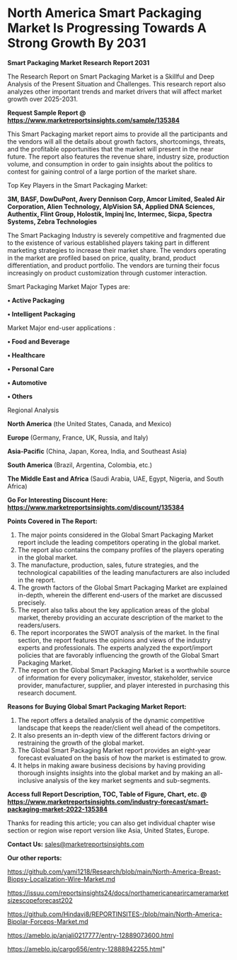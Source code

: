 # North America Smart Packaging Market Is Progressing Towards A Strong Growth By 2031

<strong>Smart Packaging Market Research Report 2031</strong>

The Research Report on Smart Packaging Market is a Skillful and Deep Analysis of the Present Situation and Challenges. This research report also analyzes other important trends and market drivers that will affect market growth over 2025-2031.

<strong>Request Sample Report @ <a href=https://www.marketreportsinsights.com/sample/135384>https://www.marketreportsinsights.com/sample/135384</a></strong>

This Smart Packaging market report aims to provide all the participants and the vendors will all the details about growth factors, shortcomings, threats, and the profitable opportunities that the market will present in the near future. The report also features the revenue share, industry size, production volume, and consumption in order to gain insights about the politics to contest for gaining control of a large portion of the market share.

Top Key Players in the Smart Packaging Market:

<strong>3M, BASF, DowDuPont, Avery Dennison Corp, Amcor Limited, Sealed Air Corporation, Alien Technology, AlpVision SA, Applied DNA Sciences, Authentix, Flint Group, Holostik, Impinj Inc, Intermec, Sicpa, Spectra Systems, Zebra Technologies</strong>

The Smart Packaging Industry is severely competitive and fragmented due to the existence of various established players taking part in different marketing strategies to increase their market share. The vendors operating in the market are profiled based on price, quality, brand, product differentiation, and product portfolio. The vendors are turning their focus increasingly on product customization through customer interaction.

Smart Packaging Market Major Types are:

<strong>• Active Packaging

• Intelligent Packaging</strong>

Market Major end-user applications :

<strong>• Food and Beverage

• Healthcare

• Personal Care

• Automotive

• Others</strong>

Regional Analysis

</u><strong><b>North America</b></strong> (the United States, Canada, and Mexico)

<strong><b>Europe </b></strong>(Germany, France, UK, Russia, and Italy)

<strong><b>Asia-Pacific</b></strong> (China, Japan, Korea, India, and Southeast Asia)

<strong><b>South America</b></strong> (Brazil, Argentina, Colombia, etc.)

<strong><b>The Middle East and Africa</b></strong> (Saudi Arabia, UAE, Egypt, Nigeria, and South Africa)

<strong>Go For Interesting Discount Here: <a href=https://www.marketreportsinsights.com/discount/135384>https://www.marketreportsinsights.com/discount/135384</a></strong>

<strong>Points Covered in The Report:</strong>
<ol>
  <li>The major points considered in the Global Smart Packaging Market report include the leading competitors operating in the global market.</li>
  <li>The report also contains the company profiles of the players operating in the global market.</li>
  <li>The manufacture, production, sales, future strategies, and the technological capabilities of the leading manufacturers are also included in the report.</li>
  <li>The growth factors of the Global Smart Packaging Market are explained in-depth, wherein the different end-users of the market are discussed precisely.</li>
  <li>The report also talks about the key application areas of the global market, thereby providing an accurate description of the market to the readers/users.</li>
  <li>The report incorporates the SWOT analysis of the market. In the final section, the report features the opinions and views of the industry experts and professionals. The experts analyzed the export/import policies that are favorably influencing the growth of the Global Smart Packaging Market.</li>
  <li>The report on the Global Smart Packaging Market is a worthwhile source of information for every policymaker, investor, stakeholder, service provider, manufacturer, supplier, and player interested in purchasing this research document.</li>
</ol>
<strong>Reasons for Buying Global Smart Packaging Market Report:</strong>

<ol>
  <li>The report offers a detailed analysis of the dynamic competitive landscape that keeps the reader/client well ahead of the competitors.</li>
  <li>It also presents an in-depth view of the different factors driving or restraining the growth of the global market.</li>
  <li>The Global Smart Packaging Market report provides an eight-year forecast evaluated on the basis of how the market is estimated to grow.</li>
  <li>It helps in making aware business decisions by having providing thorough insights insights into the global market and by making an all-inclusive analysis of the key market segments and sub-segments.</li>
</ol>
<strong>Access full Report Description, TOC, Table of Figure, Chart, etc. @ <a href=https://www.marketreportsinsights.com/industry-forecast/smart-packaging-market-2022-135384>https://www.marketreportsinsights.com/industry-forecast/smart-packaging-market-2022-135384</a></strong>


Thanks for reading this article; you can also get individual chapter wise section or region wise report version like Asia, United States, Europe.

<strong>Contact Us:</strong>
sales@marketreportsinsights.com

<strong>Our other reports:</strong>

<a href=https://github.com/yami1218/Research/blob/main/North-America-Breast-Biopsy-Localization-Wire-Market.md>https://github.com/yami1218/Research/blob/main/North-America-Breast-Biopsy-Localization-Wire-Market.md</a>

<a href=https://issuu.com/reportsinsights24/docs/northamericanearircameramarketsizescopeforecast202>https://issuu.com/reportsinsights24/docs/northamericanearircameramarketsizescopeforecast202</a>

<a href=https://github.com/Hindavi8/REPORTINSITES-/blob/main/North-America-Bipolar-Forceps-Market.md>https://github.com/Hindavi8/REPORTINSITES-/blob/main/North-America-Bipolar-Forceps-Market.md</a>

<a href=https://ameblo.jp/anjali0217777/entry-12889073600.html>https://ameblo.jp/anjali0217777/entry-12889073600.html</a>

<a href=https://ameblo.jp/cargo656/entry-12888942255.html>https://ameblo.jp/cargo656/entry-12888942255.html</a>"
